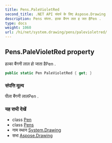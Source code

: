 ```yaml
---
title: Pens.PaleVioletRed
second_title: .NET API संदर्भ के लिए Aspose.Drawing
description: Pens संपत्त. हल्क बैंगन लल ह जत हैPen .
type: docs
weight: 1060
url: /hi/net/system.drawing/pens/palevioletred/
---
```

## Pens.PaleVioletRed property

हल्का बैंगनी लाल हो जाता हैPen .

```csharp
public static Pen PaleVioletRed { get; }
```

### संपत्ति मूल्य

पीला बैंगनी लालPen .

### यह सभी देखें

* class [Pen](../../pen/)
* class [Pens](../)
* नाम स्थान [System.Drawing](../../pens/)
* सभा [Aspose.Drawing](../../../)


